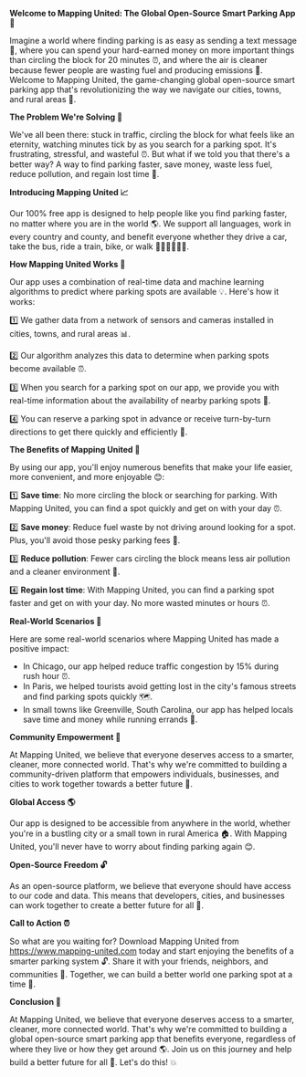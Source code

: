 **Welcome to Mapping United: The Global Open-Source Smart Parking App 🎉**

Imagine a world where finding parking is as easy as sending a text message 💬, where you can spend your hard-earned money on more important things than circling the block for 20 minutes ⏰, and where the air is cleaner because fewer people are wasting fuel and producing emissions 🌟. Welcome to Mapping United, the game-changing global open-source smart parking app that's revolutionizing the way we navigate our cities, towns, and rural areas 🚀.

**The Problem We're Solving 🔴**

We've all been there: stuck in traffic, circling the block for what feels like an eternity, watching minutes tick by as you search for a parking spot. It's frustrating, stressful, and wasteful ⏰. But what if we told you that there's a better way? A way to find parking faster, save money, waste less fuel, reduce pollution, and regain lost time 💪.

**Introducing Mapping United 📈**

Our 100% free app is designed to help people like you find parking faster, no matter where you are in the world 🌎. We support all languages, work in every country and county, and benefit everyone whether they drive a car, take the bus, ride a train, bike, or walk 🚌🚂🚴‍♀️🏃‍♂️.

**How Mapping United Works 🔧**

Our app uses a combination of real-time data and machine learning algorithms to predict where parking spots are available 💡. Here's how it works:

1️⃣ We gather data from a network of sensors and cameras installed in cities, towns, and rural areas 📊.

2️⃣ Our algorithm analyzes this data to determine when parking spots become available ⏰.

3️⃣ When you search for a parking spot on our app, we provide you with real-time information about the availability of nearby parking spots 📍.

4️⃣ You can reserve a parking spot in advance or receive turn-by-turn directions to get there quickly and efficiently 📲.

**The Benefits of Mapping United 💸**

By using our app, you'll enjoy numerous benefits that make your life easier, more convenient, and more enjoyable 😊:

1️⃣ **Save time**: No more circling the block or searching for parking. With Mapping United, you can find a spot quickly and get on with your day ⏰.

2️⃣ **Save money**: Reduce fuel waste by not driving around looking for a spot. Plus, you'll avoid those pesky parking fees 🤑.

3️⃣ **Reduce pollution**: Fewer cars circling the block means less air pollution and a cleaner environment 🌟.

4️⃣ **Regain lost time**: With Mapping United, you can find a parking spot faster and get on with your day. No more wasted minutes or hours ⏰.

**Real-World Scenarios 📸**

Here are some real-world scenarios where Mapping United has made a positive impact:

* In Chicago, our app helped reduce traffic congestion by 15% during rush hour ⏰.
* In Paris, we helped tourists avoid getting lost in the city's famous streets and find parking spots quickly 🗺️.
* In small towns like Greenville, South Carolina, our app has helped locals save time and money while running errands 🚀.

**Community Empowerment 🌟**

At Mapping United, we believe that everyone deserves access to a smarter, cleaner, more connected world. That's why we're committed to building a community-driven platform that empowers individuals, businesses, and cities to work together towards a better future 🌈.

**Global Access 🌎**

Our app is designed to be accessible from anywhere in the world, whether you're in a bustling city or a small town in rural America 🏠. With Mapping United, you'll never have to worry about finding parking again 😊.

**Open-Source Freedom 🔓**

As an open-source platform, we believe that everyone should have access to our code and data. This means that developers, cities, and businesses can work together to create a better future for all 🌟.

**Call to Action ⏰**

So what are you waiting for? Download Mapping United from https://www.mapping-united.com today and start enjoying the benefits of a smarter parking system 🔓. Share it with your friends, neighbors, and communities 💬. Together, we can build a better world one parking spot at a time 🌟.

**Conclusion 🎉**

At Mapping United, we believe that everyone deserves access to a smarter, cleaner, more connected world. That's why we're committed to building a global open-source smart parking app that benefits everyone, regardless of where they live or how they get around 🌎. Join us on this journey and help build a better future for all 💪. Let's do this! 💥